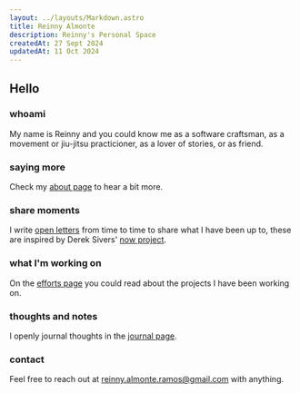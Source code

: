 ```yaml
---
layout: ../layouts/Markdown.astro
title: Reinny Almonte
description: Reinny's Personal Space
createdAt: 27 Sept 2024
updatedAt: 11 Oct 2024
---
```


## Hello

### whoami

My name is Reinny and you could know me as a software craftsman, as a movement or jiu-jitsu practicioner, as a lover of stories, or as friend.

### saying more

Check my [about page](/about) to hear a bit more.

### share moments

I write [open letters](/now) from time to time to share what I have been up to, these are inspired by Derek Sivers' [now project](https://nownownow.com/about).

### what I'm working on

On the [efforts page](/efforts) you could read about the projects I have been working on.

### thoughts and notes

I openly journal thoughts in the [journal page](/journal).

### contact

Feel free to reach out at [reinny.almonte.ramos@gmail.com](mailto:reinny.almonte.ramos@gmail.com) with anything.
